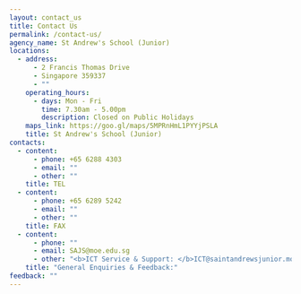 ```yaml
---
layout: contact_us
title: Contact Us
permalink: /contact-us/
agency_name: St Andrew's School (Junior)
locations:
  - address:
      - 2 Francis Thomas Drive
      - Singapore 359337
      - ""
    operating_hours:
      - days: Mon - Fri
        time: 7.30am - 5.00pm
        description: Closed on Public Holidays
    maps_link: https://goo.gl/maps/5MPRnHmL1PYYjPSLA
    title: St Andrew's School (Junior)
contacts:
  - content:
      - phone: +65 6288 4303
      - email: ""
      - other: ""
    title: TEL
  - content:
      - phone: +65 6289 5242
      - email: ""
      - other: ""
    title: FAX
  - content:
      - phone: ""
      - email: SAJS@moe.edu.sg
      - other: "<b>ICT Service & Support: </b>ICT@saintandrewsjunior.moe.edu.sg"
    title: "General Enquiries & Feedback:"
feedback: ""
---
```

